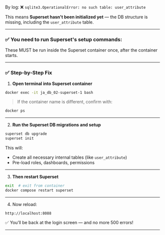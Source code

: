
By log:  ❌ `sqlite3.OperationalError: no such table: user_attribute`


This means **Superset hasn't been initialized yet** — the DB structure is missing, including the `user_attribute` table.

---

### ✅ You need to run Superset's setup commands:

These MUST be run inside the Superset container once, after the container starts.

---

### ✅ Step-by-Step Fix

1. **Open terminal into Superset container**

```bash
docker exec -it ja_db_02-superset-1 bash
```

> If the container name is different, confirm with:
```bash
docker ps
```

---

2. **Run the Superset DB migrations and setup**

```bash
superset db upgrade
superset init
```

This will:
- Create all necessary internal tables (like `user_attribute`)
- Pre-load roles, dashboards, permissions

---

3. **Then restart Superset**

```bash
exit  # exit from container
docker compose restart superset
```

---

4. Now reload:
```
http://localhost:8088
```

✅ You’ll be back at the login screen — and no more 500 errors!

---


